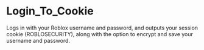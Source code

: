 # Login_To_Cookie
Logs in with your Roblox username and password, and outputs your session cookie (ROBLOSECURITY), along with the option to encrypt and save your username and password.
